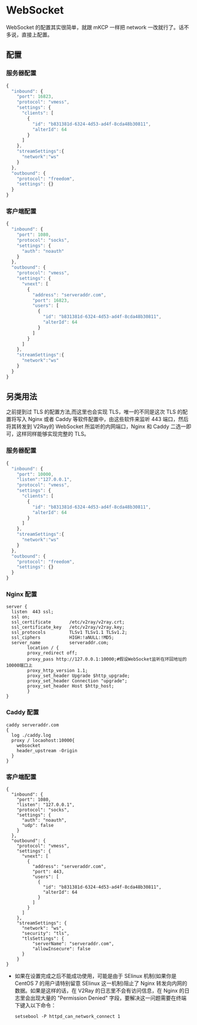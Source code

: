 # WebSocket

WebSocket 的配置其实很简单，就跟 mKCP 一样把 network 一改就行了。话不多说，直接上配置。

## 配置

### 服务器配置

```javascript
{
  "inbound": {
    "port": 16823,
    "protocol": "vmess",
    "settings": {
      "clients": [
        {
          "id": "b831381d-6324-4d53-ad4f-8cda48b30811",
          "alterId": 64
        }
      ]
    },
    "streamSettings":{
      "network":"ws"
    }
  },
  "outbound": {
    "protocol": "freedom",
    "settings": {}
  }
}
```

### 客户端配置

```javascript
{
  "inbound": {
    "port": 1080,
    "protocol": "socks",
    "settings": {
      "auth": "noauth"
    }
  },
  "outbound": {
    "protocol": "vmess",
    "settings": {
      "vnext": [
        {
          "address": "serveraddr.com",
          "port": 16823,
          "users": [
            {
              "id": "b831381d-6324-4d53-ad4f-8cda48b30811",
              "alterId": 64
            }
          ]
        }
      ]
    },
    "streamSettings":{
      "network":"ws"
    }
  }
}
```
## 另类用法

之前提到过 TLS 的配置方法,而这里也会实现 TLS，唯一的不同是这次 TLS 的配置将写入 Nginx 或者 Caddy 等软件配置中，由这些软件来监听 443 端口，然后将其转发到 V2Ray的 WebSocket 所监听的内网端口，Nginx 和 Caddy 二选一即可，这样同样能够实现完整的 TLS。

### 服务器配置

```javascript
{
  "inbound": {
    "port": 10000,
    "listen":"127.0.0.1",
    "protocol": "vmess",
    "settings": {
      "clients": [
        {
          "id": "b831381d-6324-4d53-ad4f-8cda48b30811",
          "alterId": 64
        }
      ]
    },
    "streamSettings":{
      "network":"ws"
    }
  },
  "outbound": {
    "protocol": "freedom",
    "settings": {}
  }
}
```

### Nginx 配置

```
server {
  listen  443 ssl;
  ssl on;
  ssl_certificate       /etc/v2ray/v2ray.crt;
  ssl_certificate_key   /etc/v2ray/v2ray.key;
  ssl_protocols         TLSv1 TLSv1.1 TLSv1.2;
  ssl_ciphers           HIGH:!aNULL:!MD5;
  server_name           serveraddr.com;
        location / {
        proxy_redirect off;
        proxy_pass http://127.0.0.1:10000;#假设WebSocket监听在环回地址的10000端口上
        proxy_http_version 1.1;
        proxy_set_header Upgrade $http_upgrade;
        proxy_set_header Connection "upgrade";
        proxy_set_header Host $http_host;
        }
}
```

### Caddy 配置

```
caddy serveraddr.com
{
  log ./caddy.log
  proxy / locaohost:10000{
    websocket
    header_upstream -Origin
  }
}
```

### 客户端配置

```javascipt
{
  "inbound": {
    "port": 1080,
    "listen": "127.0.0.1",
    "protocol": "socks",
    "settings": {
      "auth": "noauth",
      "udp": false
    }
  },
  "outbound": {
    "protocol": "vmess",
    "settings": {
      "vnext": [
        {
          "address": "serveraddr.com",
          "port": 443,
          "users": [
            {
              "id": "b831381d-6324-4d53-ad4f-8cda48b30811",
              "alterId": 64
            }
          ]
        }
      ]
    },
    "streamSettings": {
      "network": "ws",
      "security": "tls",
      "tlsSettings": {
          "serverName": "serveraddr.com",
          "allowInsecure": false
      }
    }
}
```

- 如果在设置完成之后不能成功使用，可能是由于 SElinux 机制(如果你是 CentOS 7 的用户请特别留意 SElinux 这一机制)阻止了 Nginx 转发向内网的数据。如果是这样的话，在 V2Ray 的日志里不会有访问信息，在 Nginx 的日志里会出现大量的 "Permission Denied" 字段，要解决这一问题需要在终端下键入以下命令：
  ```
  setsebool -P httpd_can_network_connect 1
  ```
